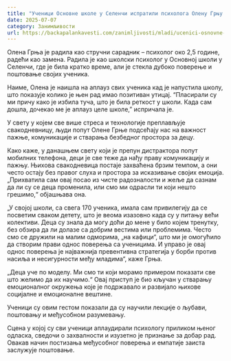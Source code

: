 ```yaml
---
title: "Ученици Основне школе у Селенчи испратили психолога Олену Грњу аплаузом"
date: 2025-07-07
category: Занимљивости
url: https://backapalankavesti.com/zanimljivosti/mladi/ucenici-osnovne-skole-u-selenci-ispratili-psihologa-olenu-grnju-aplauzom/
---
```


Олена Грња је радила као стручни сарадник – психолог око 2,5 године, радећи као замена. Радила је као школски психолог у Основној школи у Селенчи, где је била кратко време, али је стекла дубоко поверење и поштовање својих ученика.

Наиме, Олена је наишла на аплауз свих ученика кад је напустила школу, што показује колико је њен рад имао позитиван утицај. “Пласирали су ми причу како је избила туча, што је била реткост у школи. Када сам дошла, дочекао ме је аплауз целе школе,” испричала је.

У свету у којем све више стреса и технологије преплављује свакодневницу, људи попут Олене Грње подсећају нас на важност пажње, комуникације и стварања безбедног простора за децу.

Како каже, у данашњем свету који је препун дистрактора попут мобилних телефона, деци је све теже да нађу праву комуникацију и пажњу. Њихова свакодневица постаје захваћена брзим темпом, а они често остају без правог слуха и простора за исказивање својих емоција. „Прихватила сам овај посао из чисте радозналости и жеље да сазнам да ли су се деца променила, или смо ми одрасли ти који нешто грешимо,“ објашњава она.

„У својој школи, са свега 170 ученика, имала сам привилегију да се посветим сваком детету, што је веома изазовно када су у питању већи колективи. Деца су знала да могу доћи до мене у било којем тренутку, без обзира да ли долазе са добрим вестима или проблемима. Често смо се дружили на малим одморима, „на кафици“, што ми је омогућило да створим прави однос поверења са ученицима. И управо је овај однос поверења је најважнија превентивна стратегија у борби против насиља и несигурности међу младима“, каже Грња.

„Деца уче по моделу. Ми смо ти који морамо примером показати све што желимо да их научимо.“ Овај приступ је био кључан у стварању емоционалног окружења које је подржавало и развијало њихове социјалне и емоционалне вештине.

Ученици су овим гестом показали да су научили лекције о љубави, поштовању и међусобном разумевању.

Сцена у којој су сви ученици аплаудирали психологу приликом њеног одласка, сведочи о захвалности и изузетно је признање за добар рад. Овакав начин постизања међусобног поверења и емпатије заиста заслужује поштовање.
